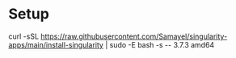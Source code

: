 # Setup

curl -sSL https://raw.githubusercontent.com/Samayel/singularity-apps/main/install-singularity | sudo -E bash -s -- 3.7.3 amd64

